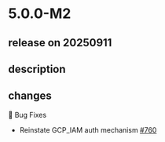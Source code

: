 # 5.0.0-M2

## release on 20250911
## description
## changes
🐞 Bug Fixes

* Reinstate GCP_IAM auth mechanism <a href="https://github.com/spring-cloud/spring-cloud-vault/issues/760" data-hovercard-type="issue" data-hovercard-url="/spring-cloud/spring-cloud-vault/issues/760/hovercard">#760</a>

